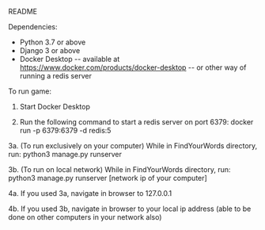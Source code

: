 README


Dependencies:

*  Python 3.7 or above
*  Django 3 or above
*  Docker Desktop -- available at https://www.docker.com/products/docker-desktop -- 
    or other way of running a redis server
    
    
    
To run game:
1. Start Docker Desktop

2. Run the following command to start a redis server on port 6379:
    docker run -p 6379:6379 -d redis:5

3a. (To run exclusively on your computer) While in FindYourWords directory, run:
    python3 manage.py runserver

3b. (To run on local network) While in FindYourWords directory, run:
    python3 manage.py runserver [network ip of your computer]
    
4a. If you used 3a, navigate in browser to 127.0.0.1

4b. If you used 3b, navigate in browser to your local ip address 
    (able to be done on other computers in your network also)
